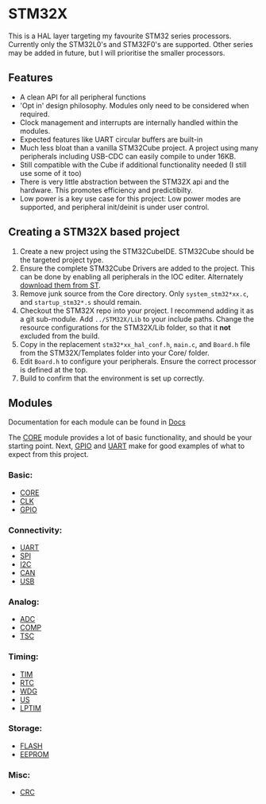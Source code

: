 # STM32X
This is a HAL layer targeting my favourite STM32 series processors.
Currently only the STM32L0's and STM32F0's are supported. Other series may be added in future, but I will prioritise the smaller processors.

## Features
* A clean API for all peripheral functions
* 'Opt in' design philosophy. Modules only need to be considered when required.
* Clock management and interrupts are internally handled within the modules.
* Expected features like UART circular buffers are built-in
* Much less bloat than a vanilla STM32Cube project. A project using many peripherals including USB-CDC can easily compile to under 16KB.
* Still compatible with the Cube if additional functionality needed (I still use some of it too)
* There is very little abstraction between the STM32X api and the hardware. This promotes efficiency and predictibilty.
* Low power is a key use case for this project: Low power modes are supported, and peripheral init/deinit is under user control.

## Creating a STM32X based project
1) Create a new project using the STM32CubeIDE. STM32Cube should be the targeted project type.
2) Ensure the complete STM32Cube Drivers are added to the project. This can be done by enabling all peripherals in the IOC editer. Alternately [download them from ST](https://www.st.com/en/ecosystems/stm32cube.html#products).
3) Remove junk source from the Core directory. Only `system_stm32*xx.c`, and `startup_stm32*.s` should remain.
4) Checkout the STM32X repo into your project. I recommend adding it as a git sub-module. Add `../STM32X/Lib` to your include paths. Change the resource configurations for the STM32X/Lib folder, so that it **not** excluded from the build.
5) Copy in the replacement `stm32*xx_hal_conf.h`, `main.c`, and `Board.h` file from the STM32X/Templates folder into your Core/ folder.
6) Edit `Board.h` to configure your peripherals. Ensure the correct processor is defined at the top.
7) Build to confirm that the environment is set up correctly.

## Modules

Documentation for each module can be found in [Docs](Docs/)

The [CORE](Docs/CORE.md) module provides a lot of basic functionality, and should be your starting point. Next, [GPIO](Docs/GPIO.md) and [UART](Docs/UART.md) make for good examples of what to expect from this project.


### Basic:
* [CORE](Docs/CORE.md)
* [CLK](Docs/CLK.md)
* [GPIO](Docs/GPIO.md)

### Connectivity:
* [UART](Docs/UART.md)
* [SPI](Docs/SPI.md)
* [I2C](Docs/I2C.md)
* [CAN](Docs/CAN.md)
* [USB](Docs/USB.md)

### Analog:
* [ADC](Docs/ADC.md)
* [COMP](Docs/COMP.md)
* [TSC](Docs/TSC.md)

### Timing:
* [TIM](Docs/TIM.md)
* [RTC](Docs/RTC.md)
* [WDG](Docs/WDG.md)
* [US](Docs/US.md)
* [LPTIM](Docs/LPTIM.md)

### Storage:
* [FLASH](Docs/FLASH.md)
* [EEPROM](Docs/EEPROM.md)

### Misc:
* [CRC](Docs/CRC.md)
